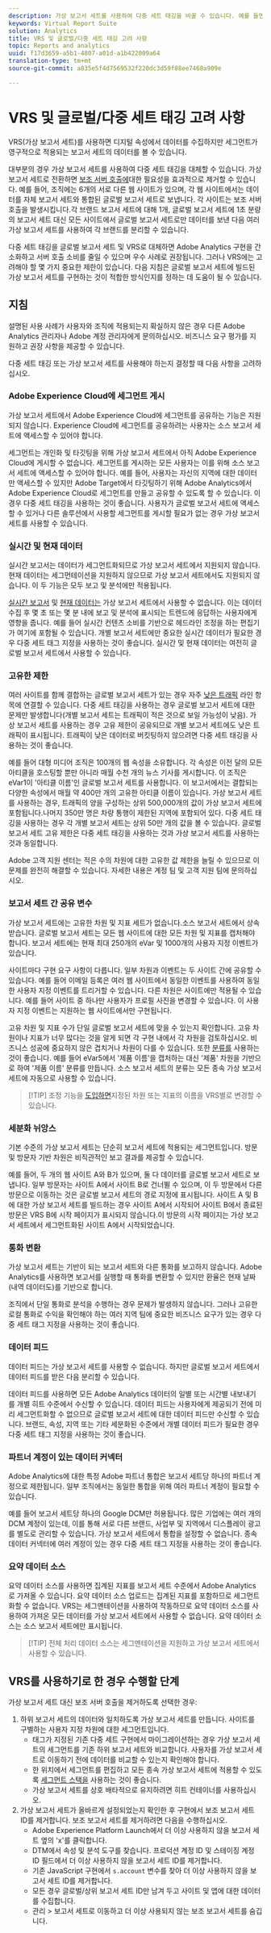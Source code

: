 ```yaml
---
description: 가상 보고서 세트를 사용하여 다중 세트 태깅을 바꿀 수 있습니다. 예를 들면 데이터를 두 개의 별도 보고서 세트로 보내지 않고, 한 개의 보고서 세트로 보내고 가상 보고서 세트를 사용하여 액세스할 수 있는 데이터 사용자 수를 제한할 수 있습니다. 하지만 데이터에 대한 액세스는 별도의 보고서 세트가 유익할 수 있는 이유 중 하나입니다. 가상 보고서 세트와 관련하여 구현을 변경하기 전에 다음 사용 사례를 신중하게 고려하십시오.
keywords: Virtual Report Suite
solution: Analytics
title: VRS 및 글로벌/다중 세트 태깅 고려 사항
topic: Reports and analytics
uuid: f17d3659-a5b1-4807-a01d-a1b422009a64
translation-type: tm+mt
source-git-commit: a835e5f4d7569532f220dc3d59f88ee7468a909e

---
```



# VRS 및 글로벌/다중 세트 태깅 고려 사항

VRS(가상 보고서 세트)를 사용하면 디지털 속성에서 데이터를 수집하지만 세그먼트가 영구적으로 적용되는 보고서 세트의 데이터를 볼 수 있습니다.

대부분의 경우 가상 보고서 세트를 사용하여 다중 세트 태깅을 대체할 수 있습니다. 가상 보고서 세트로 전환하면 [보조 서버 호출에](/help/admin/c-server-call-usage/overage-overview.md)대한 필요성을 효과적으로 제거할 수 있습니다. 예를 들어, 조직에는 6개의 서로 다른 웹 사이트가 있으며, 각 웹 사이트에서는 데이터를 자체 보고서 세트와 통합된 글로벌 보고서 세트로 보냅니다. 각 사이트는 보조 서버 호출을 발생시킵니다.각 브랜드 보고서 세트에 대해 1개, 글로벌 보고서 세트에 1초 분량의 보고서 세트 대신 모든 사이트에서 글로벌 보고서 세트로만 데이터를 보낸 다음 여러 가상 보고서 세트를 사용하여 각 브랜드를 분리할 수 있습니다.

다중 세트 태깅을 글로벌 보고서 세트 및 VRS로 대체하면 Adobe Analytics 구현을 간소화하고 서버 호출 소비를 줄일 수 있으며 우수 사례로 권장됩니다. 그러나 VRS에는 고려해야 할 몇 가지 중요한 제한이 있습니다. 다음 지침은 글로벌 보고서 세트에 빌드된 가상 보고서 세트를 구현하는 것이 적합한 방식인지를 정하는 데 도움이 될 수 있습니다.

## 지침

설명된 사용 사례가 사용자와 조직에 적용되는지 확실하지 않은 경우 다른 Adobe Analytics 관리자나 Adobe 계정 관리자에게 문의하십시오. 비즈니스 요구 평가를 지원하고 권장 사항을 제공할 수 있습니다.

다중 세트 태깅 또는 가상 보고서 세트를 사용해야 하는지 결정할 때 다음 사항을 고려하십시오.

### Adobe Experience Cloud에 세그먼트 게시

가상 보고서 세트에서 Adobe Experience Cloud에 세그먼트를 공유하는 기능은 지원되지 않습니다. Experience Cloud에 세그먼트를 공유하려는 사용자는 소스 보고서 세트에 액세스할 수 있어야 합니다.

세그먼트는 개인화 및 타깃팅을 위해 가상 보고서 세트에서 아직 Adobe Experience Cloud에 게시할 수 없습니다. 세그먼트를 게시하는 모든 사용자는 이를 위해 소스 보고서 세트에 액세스할 수 있어야 합니다. 예를 들어, 사용자는 자신의 지역에 대한 데이터만 액세스할 수 있지만 Adobe Target에서 타깃팅하기 위해 Adobe Analytics에서 Adobe Experience Cloud로 세그먼트를 만들고 공유할 수 있도록 할 수 있습니다. 이 경우 다중 세트 태깅을 사용하는 것이 좋습니다. 사용자가 글로벌 보고서 세트에 액세스할 수 있거나 다른 솔루션에서 사용할 세그먼트를 게시할 필요가 없는 경우 가상 보고서 세트를 사용할 수 있습니다.

### 실시간 및 현재 데이터

실시간 보고서는 데이터가 세그먼트화되므로 가상 보고서 세트에서 지원되지 않습니다. 현재 데이터는 세그먼테이션을 지원하지 않으므로 가상 보고서 세트에서도 지원되지 않습니다. 이 두 기능은 모두 보고 및 분석에만 적용됩니다.

[실시간 보고서](/help/admin/admin/realtime/t-realtime-admin.md) 및 [현재 데이터는](/help/technotes/latency.md) 가상 보고서 세트에서 사용할 수 없습니다. 이는 데이터 수집 후 몇 초 또는 몇 분 내에 보고 및 분석에 표시되는 트렌드에 응답하는 사용자에게 영향을 줍니다. 예를 들어 실시간 컨텐츠 소비를 기반으로 헤드라인 조정을 하는 편집기가 여기에 포함될 수 있습니다. 개별 보고서 세트에만 중요한 실시간 데이터가 필요한 경우 다중 세트 태그 지정을 사용하는 것이 좋습니다. 실시간 및 현재 데이터는 여전히 글로벌 보고서 세트에서 사용할 수 있습니다.

### 고유한 제한

여러 사이트를 함께 결합하는 글로벌 보고서 세트가 있는 경우 자주 [낮은 트래픽](/help/technotes/low-traffic.md) 라인 항목에 연결할 수 있습니다. 다중 세트 태깅을 사용하는 경우 글로벌 보고서 세트에 대한 문제만 발생합니다(개별 보고서 세트는 트래픽이 적은 것으로 보일 가능성이 낮음). 가상 보고서 세트를 사용하는 경우 고유 제한이 공유되므로 개별 보고서 세트에도 낮은 트래픽이 표시됩니다. 트래픽이 낮은 데이터로 버킷팅하지 않으려면 다중 세트 태깅을 사용하는 것이 좋습니다.

예를 들어 대형 미디어 조직은 100개의 웹 속성을 소유합니다. 각 속성은 이전 달의 모든 아티클을 호스팅할 뿐만 아니라 매월 수천 개의 뉴스 기사를 게시합니다. 이 조직은 eVar1이 '아티클 이름'인 글로벌 보고서 세트를 사용합니다. 이 보고서에서는 결합되는 다양한 속성에서 매월 약 400만 개의 고유한 아티클 이름이 있습니다. 가상 보고서 세트를 사용하는 경우, 트래픽의 양을 구성하는 상위 500,000개의 값이 가상 보고서 세트에 포함됩니다.나머지 350만 명은 차량 통행이 제한된 지역에 포함되어 있다. 다중 세트 태깅을 사용하는 경우 각 개별 보고서 세트는 상위 50만 개의 값을 볼 수 있습니다. 글로벌 보고서 세트 고유 제한은 다중 세트 태깅을 사용하는 것과 가상 보고서 세트를 사용하는 것과 동일합니다.

Adobe 고객 지원 센터는 적은 수의 차원에 대한 고유한 값 제한을 늘릴 수 있으므로 이 문제를 완전히 해결할 수 있습니다. 자세한 내용은 계정 팀 및 고객 지원 팀에 문의하십시오.

### 보고서 세트 간 공유 변수

가상 보고서 세트에는 고유한 차원 및 지표 세트가 없습니다.소스 보고서 세트에서 상속받습니다. 글로벌 보고서 세트는 모든 웹 사이트에 대한 모든 차원 및 지표를 캡처해야 합니다. 보고서 세트에는 현재 최대 250개의 eVar 및 1000개의 사용자 지정 이벤트가 있습니다.

사이트마다 구현 요구 사항이 다릅니다. 일부 차원과 이벤트는 두 사이트 간에 공유할 수 있습니다. 예를 들어 이메일 등록은 여러 웹 사이트에서 동일한 이벤트를 사용하여 동일한 사용자 지정 이벤트를 트리거할 수 있습니다. 다른 차원은 사이트에만 적용될 수 있습니다. 예를 들어 사이트 중 하나만 사용자가 프로필 사진을 변경할 수 있습니다. 이 사용자 지정 이벤트는 지원하는 웹 사이트에서만 구현됩니다.

고유 차원 및 지표 수가 단일 글로벌 보고서 세트에 맞을 수 있는지 확인합니다. 고유 차원이나 지표가 너무 많다는 것을 알게 되면 각 구현 내에서 각 차원을 검토하십시오. 비즈니스 성공에 중요하지 않은 겹치거나 차원이 다를 수 있습니다. 또한 [분류를](/help/components/c-classifications2/c-classifications.md) 사용하는 것이 좋습니다. 예를 들어 eVar5에서 '제품 이름'을 캡처하는 대신 '제품' 차원을 기반으로 하여 '제품 이름' 분류를 만듭니다. 소스 보고서 세트의 분류는 모든 종속 가상 보고서 세트에 자동으로 사용할 수 있습니다.

> [!TIP] 조정 기능을 [도입하면](/help/analyze/analysis-workspace/curate-share/curate-projects-vrs.md)지정된 차원 또는 지표의 이름을 VRS별로 변경할 수 있습니다.

### 세분화 뉘앙스

기본 수준의 가상 보고서 세트는 단순히 보고서 세트에 적용되는 세그먼트입니다. 방문 및 방문자 기반 차원은 비직관적인 보고 결과를 제공할 수 있습니다.

예를 들어, 두 개의 웹 사이트 A와 B가 있으며, 둘 다 데이터를 글로벌 보고서 세트로 보냅니다. 일부 방문자는 사이트 A에서 사이트 B로 건너뛸 수 있으며, 이 두 방문에서 다른 방문으로 이동하는 것은 글로벌 보고서 세트의 경로 지정에 표시됩니다. 사이트 A 및 B에 대한 가상 보고서 세트를 빌드하는 경우 사이트 A에서 시작되어 사이트 B에서 종료된 방문은 VRS B에 시작 페이지가 표시되지 않습니다.이 방문의 시작 페이지는 가상 보고서 세트에서 세그먼트화된 사이트 A에서 시작되었습니다.

### 통화 변환

가상 보고서 세트는 기반이 되는 보고서 세트와 다른 통화를 보고하지 않습니다. Adobe Analytics를 사용하면 보고서를 실행할 때 통화를 변환할 수 있지만 환율은 현재 날짜(내역 데이터도)를 기반으로 합니다.

조직에서 단일 통화로 분석을 수행하는 경우 문제가 발생하지 않습니다. 그러나 고유한 로컬 통화로 수익을 확인해야 하는 여러 지역 팀에 중요한 비즈니스 요구가 있는 경우 다중 세트 태그 지정을 사용하는 것이 좋습니다.

### 데이터 피드

데이터 피드는 가상 보고서 세트를 사용할 수 없습니다. 하지만 글로벌 보고서 세트에서 데이터 피드를 받은 다음 분리할 수 있습니다.

데이터 피드를 사용하면 모든 Adobe Analytics 데이터의 일별 또는 시간별 내보내기를 개별 히트 수준에서 수신할 수 있습니다. 데이터 피드는 사용자에게 제공되기 전에 미리 세그먼트화할 수 없으므로 글로벌 보고서 세트에 대한 데이터 피드만 수신할 수 있습니다. 브랜드, 속성, 지역 또는 기타 세분화된 수준에서 개별 데이터 피드가 필요한 경우 다중 세트 태그 지정을 사용하는 것이 좋습니다.

### 파트너 계정이 있는 데이터 커넥터

Adobe Analytics에 대한 특정 Adobe 파트너 통합은 보고서 세트당 하나의 파트너 계정으로 제한됩니다. 일부 조직에서는 동일한 통합을 위해 여러 파트너 계정이 필요할 수 있습니다.

예를 들어 보고서 세트당 하나의 Google DCM만 허용됩니다. 많은 기업에는 여러 개의 DCM 계정이 있는데, 이를 통해 서로 다른 브랜드, 사업부 및 지역에서 디스플레이 광고를 별도로 관리할 수 있습니다. 가상 보고서 세트에서 통합을 설정할 수 없습니다. 종속 데이터 커넥터에 여러 계정이 있는 경우 다중 세트 태그 지정을 사용하는 것이 좋습니다.

### 요약 데이터 소스

요약 데이터 소스를 사용하면 집계된 지표를 보고서 세트 수준에서 Adobe Analytics로 가져올 수 있습니다. 요약 데이터 소스 업로드는 집계된 지표를 포함하므로 세그먼트화할 수 없습니다. VRS는 세그멘테이션을 사용하여 작동하므로 요약 데이터 소스를 사용하여 가져온 모든 데이터를 가상 보고서 세트에서 사용할 수 없습니다. 요약 데이터 소스는 소스 보고서 세트에만 표시됩니다.

> [!TIP] 전체 처리 데이터 소스는 세그멘테이션을 지원하고 가상 보고서 세트에서 사용할 수 있습니다.

## VRS를 사용하기로 한 경우 수행할 단계

가상 보고서 세트 대신 보조 서버 호출을 제거하도록 선택한 경우:

1. 하위 보고서 세트의 데이터와 일치하도록 가상 보고서 세트를 만듭니다. 사이트를 구별하는 사용자 지정 차원에 대한 세그먼트입니다.
   * 태그가 지정된 기존 다중 세트 구현에서 마이그레이션하는 경우 가상 보고서 세트의 세그먼트를 기존 하위 보고서 세트와 비교합니다. 사용자를 가상 보고서 세트로 이동하기 전에 데이터를 비교할 수 있는지 확인해야 합니다.
   * 한 위치에서 세그먼트를 편집하고 모든 종속 가상 보고서 세트에 적용할 수 있도록 [세그먼트 스택을](/help/components/c-segmentation/c-segmentation-workflow/seg-build.md) 사용하는 것이 좋습니다.
   * 가상 보고서 세트를 상호 배타적으로 유지하려면 히트 컨테이너를 사용하십시오.
2. 가상 보고서 세트가 올바르게 설정되었는지 확인한 후 구현에서 보조 보고서 세트 ID를 제거합니다. 보조 보고서 세트를 제거하려면 다음을 수행하십시오.
   * Adobe Experience Platform Launch에서 더 이상 사용하지 않을 보고서 세트 옆의 'x'를 클릭합니다.
   * DTM에서 속성 및 분석 도구를 찾습니다. 프로덕션 계정 ID 및 스테이징 계정 ID 필드에서 더 이상 사용하지 않을 보고서 세트 ID를 제거합니다.
   * 기존 JavaScript 구현에서 `s.account` 변수를 찾아 더 이상 사용하지 않을 보고서 세트 ID를 제거합니다.
   * 모든 경우 글로벌/상위 보고서 세트 ID만 남겨 두고 사이트 및 앱에 대한 데이터를 수집합니다.
   * 관리 &gt; 보고서 세트로 이동하고 더 이상 사용되지 않는 보조 보고서 세트를 숨깁니다.
